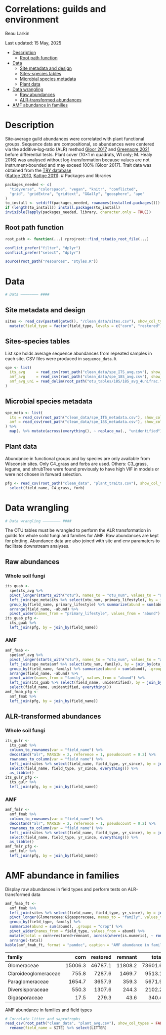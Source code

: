 Correlations: guilds and environment
================
Beau Larkin

Last updated: 15 May, 2025

- [Description](#description)
  - [Root path function](#root-path-function)
- [Data](#data)
  - [Site metadata and design](#site-metadata-and-design)
  - [Sites-species tables](#sites-species-tables)
  - [Microbial species metadata](#microbial-species-metadata)
  - [Plant data](#plant-data)
- [Data wrangling](#data-wrangling)
  - [Raw abundances](#raw-abundances)
  - [ALR-transformed abundances](#alr-transformed-abundances)
- [AMF abundance in families](#amf-abundance-in-families)

# Description

Site‑average guild abundances were correlated with plant functional
groups. Sequence data are compositional, so abundances were centered via
the additive‑log‑ratio (ALR) method [Gloor
2017](https://www.frontiersin.org/articles/10.3389/fmicb.2017.02224) and
[Greenacre 2021](https://doi.org/10.3389/fmicb.2021.727398) before
differential tests. Plant cover (10×1 m quadrats, WI only; M. Healy
2016) was analysed without log‑transformation because values are not
instrument‑bounded and may exceed 100% \[Gloor 2017\]. Trait data was
obtained from the [TRY database](https://www.try-db.org)  
([Kattge 2010](https://doi.org/10.1111/j.2041-210X.2010.00067.x),
[Kattge 2011](https://doi.org/10.1111/j.1365-2486.2011.02451.x)). \#
Packages and libraries

``` r
packages_needed <- c(
  "tidyverse", "colorspace", "vegan", "knitr", "conflicted",
  "grid", "gridExtra", "gridtext", "GGally", "geosphere", "ape"
)
to_install <- setdiff(packages_needed, rownames(installed.packages()))
if (length(to_install)) install.packages(to_install)
invisible(lapply(packages_needed, library, character.only = TRUE))
```

## Root path function

``` r
root_path <- function(...) rprojroot::find_rstudio_root_file(...)
```

``` r
conflict_prefer("filter", "dplyr")
conflict_prefer("select", "dplyr")
```

``` r
source(root_path("resources", "styles.R"))
```

# Data

``` r
# Data ———————— ####
```

## Site metadata and design

``` r
sites <- read_csv(paste0(getwd(), "/clean_data/sites.csv"), show_col_types = FALSE) %>% 
  mutate(field_type = factor(field_type, levels = c("corn", "restored", "remnant")))
```

## Sites-species tables

List *spe* holds average sequence abundances from repeated samples in
each site. CSV files were produced in `sequence_data.R`.

``` r
spe <- list(
  its_avg     = read_csv(root_path("clean_data/spe_ITS_avg.csv"), show_col_types = FALSE),
  amf_avg     = read_csv(root_path("clean_data/spe_18S_avg.csv"), show_col_types = FALSE),
  amf_avg_uni = read_delim(root_path("otu_tables/18S/18S_avg_4unifrac.tsv"), show_col_types = FALSE)
)
```

## Microbial species metadata

``` r
spe_meta <- list(
  its = read_csv(root_path("clean_data/spe_ITS_metadata.csv"), show_col_types = FALSE),
  amf = read_csv(root_path("clean_data/spe_18S_metadata.csv"), show_col_types = FALSE)
) %>% 
  map(. %>% mutate(across(everything(), ~ replace_na(., "unidentified"))))
```

## Plant data

Abundance in functional groups and by species are only available from
Wisconsin sites. Only C4_grass and forbs are used. Others: C3_grass,
legume, and shrubTree were found previously to have high VIF in models
or were not chosen in forward selection.

``` r
pfg <- read_csv(root_path("clean_data", "plant_traits.csv"), show_col_types = FALSE) %>% 
  select(field_name, C4_grass, forb)
```

# Data wrangling

``` r
# Data wrangling ———————— ####
```

The OTU tables must be wrangled to perform the ALR transformation in
guilds for whole soild fungi and families for AMF. Raw abundances are
kept for plotting. Abundance data are also joined with site and env
paramaters to facilitate downstream analyses.

## Raw abundances

### Whole soil fungi

``` r
its_guab <- 
  spe$its_avg %>% 
  pivot_longer(starts_with("otu"), names_to = "otu_num", values_to = "abund") %>% 
  left_join(spe_meta$its %>% select(otu_num, primary_lifestyle), by = join_by(otu_num)) %>% 
  group_by(field_name, primary_lifestyle) %>% summarize(abund = sum(abund), .groups = "drop") %>% 
  arrange(field_name, -abund) %>% 
  pivot_wider(names_from = "primary_lifestyle", values_from = "abund")
its_guab_pfg <- 
  its_guab %>% 
  left_join(pfg, by = join_by(field_name))
```

### AMF

``` r
amf_fmab <- 
  spe$amf_avg %>% 
  pivot_longer(starts_with("otu"), names_to = "otu_num", values_to = "abund") %>% 
  left_join(spe_meta$amf %>% select(otu_num, family), by = join_by(otu_num)) %>% 
  group_by(field_name, family) %>% summarize(abund = sum(abund), .groups = "drop") %>% 
  arrange(field_name, -abund) %>% 
  pivot_wider(names_from = "family", values_from = "abund") %>% 
  left_join(its_guab %>% select(field_name, unidentified), by = join_by(field_name)) %>% 
  select(field_name, unidentified, everything())
amf_fmab_pfg <- 
  amf_fmab %>% 
  left_join(pfg, by = join_by(field_name))
```

## ALR-transformed abundances

### Whole soil fungi

``` r
its_gulr <- 
  its_guab %>% 
  column_to_rownames(var = "field_name") %>% 
  decostand("alr", MARGIN = 2, reference = 1, pseudocount = 0.2) %>% 
  rownames_to_column(var = "field_name") %>% 
  left_join(sites %>% select(field_name, field_type, yr_since), by = join_by(field_name)) %>% 
  select(field_name, field_type, yr_since, everything()) %>% 
  as_tibble()
its_gulr_pfg <- 
  its_gulr %>% 
  left_join(pfg, by = join_by(field_name))
```

### AMF

``` r
amf_fmlr <- 
  amf_fmab %>% 
  column_to_rownames(var = "field_name") %>% 
  decostand("alr", MARGIN = 2, reference = 1, pseudocount = 0.2) %>% 
  rownames_to_column(var = "field_name") %>% 
  left_join(sites %>% select(field_name, field_type, yr_since), by = join_by(field_name)) %>% 
  select(field_name, field_type, yr_since, everything()) %>% 
  as_tibble()
amf_fmlr_pfg <- 
  amf_fmlr %>% 
  left_join(pfg, by = join_by(field_name))
```

# AMF abundance in families

Display raw abundances in field types and perform tests on
ALR-transformed data

``` r
amf_fmab_ft <- 
  amf_fmab %>% 
  left_join(sites %>% select(field_name, field_type, yr_since), by = join_by(field_name)) %>% 
  pivot_longer(Glomeraceae:Gigasporaceae, names_to = "family", values_to = "abund") %>% 
  group_by(field_type, family) %>% 
  summarize(abund = sum(abund), .groups = "drop") %>% 
  pivot_wider(names_from = field_type, values_from = abund) %>% 
  mutate(total = corn+restored+remnant, across(where(is.numeric), ~ round(.x, 1))) %>% 
  arrange(-total)
kable(amf_fmab_ft, format = "pandoc", caption = "AMF abundance in families and field types")
```

| family               |    corn | restored | remnant |   total |
|:---------------------|--------:|---------:|--------:|--------:|
| Glomeraceae          | 15006.3 |  46787.1 | 11808.2 | 73601.6 |
| Claroideoglomeraceae |   755.8 |   7287.6 |  1469.7 |  9513.1 |
| Paraglomeraceae      |  1654.7 |   3657.9 |   359.3 |  5671.9 |
| Diversisporaceae     |   550.3 |   1307.6 |   244.3 |  2102.2 |
| Gigasporaceae        |    17.5 |    279.3 |    43.6 |   340.4 |

AMF abundance in families and field types

``` r
# Correlate litter and saprotrophs
read_csv(root_path("clean_data", "plant_avg.csv"), show_col_types = FALSE) %>% 
  rename(field_name = SITE) %>% select(LITTER)
```

<div data-pagedtable="false">

<script data-pagedtable-source type="application/json">
{"columns":[{"label":["LITTER"],"name":[1],"type":["dbl"],"align":["right"]}],"data":[{"1":"8.3"},{"1":"3.2"},{"1":"0.4"},{"1":"2.1"},{"1":"2.5"},{"1":"29.7"},{"1":"0.2"},{"1":"1.7"},{"1":"8.8"},{"1":"4.1"},{"1":"4.3"},{"1":"4.7"},{"1":"3.4"},{"1":"2.3"},{"1":"0.0"},{"1":"0.0"}],"options":{"columns":{"min":{},"max":[10]},"rows":{"min":[10],"max":[10]},"pages":{}}}
  </script>

</div>
